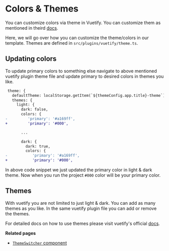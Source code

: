 # Colors & Themes

You can customize colors via theme in Vuetify. You can customize them as mentioned in theird [docs](https://next.vuetifyjs.com/en/features/theme/).

Here, we will go over how you can customize the theme/colors in our template. Themes are defined in `src/plugins/vuetify/theme.ts`.

## Updating colors

To update primary colors to something else navigate to above mentioned vuetify plugin theme file and update primary to desired colors in themes you like.

```diff
 theme: {
   defaultTheme: localStorage.getItem(`${themeConfig.app.title}-theme`) || themeConfig.app.theme.value,
   themes: {
     light: {
       dark: false,
       colors: {
-         'primary': '#a169ff',
+         'primary': '#000',

       ...

       dark: {
         dark: true,
         colors: {
-           'primary': '#a169ff',
+           'primary': '#000',
```

In above code snippet we just updated the primary color in light & dark theme. Now when you run the project `#000` color will be your primary color.

## Themes

With vuetify you are not limited to just light & dark. You can add as many themes as you like. In the same vuetify plugin file you can add or remove the themes.

For detailed docs on how to use themes please visit vuetify's official [docs](https://next.vuetifyjs.com/en/features/theme/).

**Related pages**

- [`ThemeSwitcher` component](/core/components/theme-switcher)
